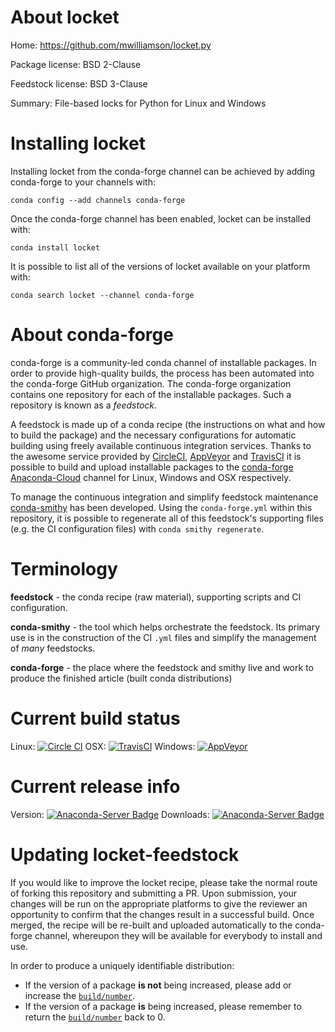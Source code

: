 About locket
============

Home: https://github.com/mwilliamson/locket.py

Package license: BSD 2-Clause

Feedstock license: BSD 3-Clause

Summary: File-based locks for Python for Linux and Windows



Installing locket
=================

Installing locket from the conda-forge channel can be achieved by adding conda-forge to your channels with:

```
conda config --add channels conda-forge
```

Once the conda-forge channel has been enabled, locket can be installed with:

```
conda install locket
```

It is possible to list all of the versions of locket available on your platform with:

```
conda search locket --channel conda-forge
```


About conda-forge
=================

conda-forge is a community-led conda channel of installable packages.
In order to provide high-quality builds, the process has been automated into the
conda-forge GitHub organization. The conda-forge organization contains one repository 
for each of the installable packages. Such a repository is known as a *feedstock*.

A feedstock is made up of a conda recipe (the instructions on what and how to build
the package) and the necessary configurations for automatic building using freely
available continuous integration services. Thanks to the awesome service provided by
[CircleCI](https://circleci.com/), [AppVeyor](http://www.appveyor.com/)
and [TravisCI](https://travis-ci.org/) it is possible to build and upload installable
packages to the [conda-forge](https://anaconda.org/conda-forge)
[Anaconda-Cloud](http://docs.anaconda.org/) channel for Linux, Windows and OSX respectively.

To manage the continuous integration and simplify feedstock maintenance
[conda-smithy](http://github.com/conda-forge/conda-smithy) has been developed.
Using the ``conda-forge.yml`` within this repository, it is possible to regenerate all of
this feedstock's supporting files (e.g. the CI configuration files) with ``conda smithy regenerate``.


Terminology
===========

**feedstock** - the conda recipe (raw material), supporting scripts and CI configuration.

**conda-smithy** - the tool which helps orchestrate the feedstock.
                   Its primary use is in the construction of the CI ``.yml`` files
                   and simplify the management of *many* feedstocks.

**conda-forge** - the place where the feedstock and smithy live and work to
                  produce the finished article (built conda distributions)

Current build status
====================

Linux: [![Circle CI](https://circleci.com/gh/conda-forge/locket-feedstock.svg?style=svg)](https://circleci.com/gh/conda-forge/locket-feedstock)
OSX: [![TravisCI](https://travis-ci.org/conda-forge/locket-feedstock.svg?branch=master)](https://travis-ci.org/conda-forge/locket-feedstock) 
Windows: [![AppVeyor](https://ci.appveyor.com/api/projects/status/github/conda-forge/locket-feedstock?svg=True)](https://ci.appveyor.com/project/conda-forge/locket-feedstock/branch/master)

Current release info
====================
Version: [![Anaconda-Server Badge](https://anaconda.org/conda-forge/locket/badges/version.svg)](https://anaconda.org/conda-forge/locket)
Downloads: [![Anaconda-Server Badge](https://anaconda.org/conda-forge/locket/badges/downloads.svg)](https://anaconda.org/conda-forge/locket)


Updating locket-feedstock
=========================

If you would like to improve the locket recipe, please take the normal
route of forking this repository and submitting a PR. Upon submission, your changes will
be run on the appropriate platforms to give the reviewer an opportunity to confirm that the
changes result in a successful build. Once merged, the recipe will be re-built and uploaded
automatically to the conda-forge channel, whereupon they will be available for everybody to
install and use.

In order to produce a uniquely identifiable distribution:
 * If the version of a package **is not** being increased, please add or increase
   the [``build/number``](http://conda.pydata.org/docs/building/meta-yaml.html#build-number-and-string). 
 * If the version of a package **is** being increased, please remember to return
   the [``build/number``](http://conda.pydata.org/docs/building/meta-yaml.html#build-number-and-string)
   back to 0.

